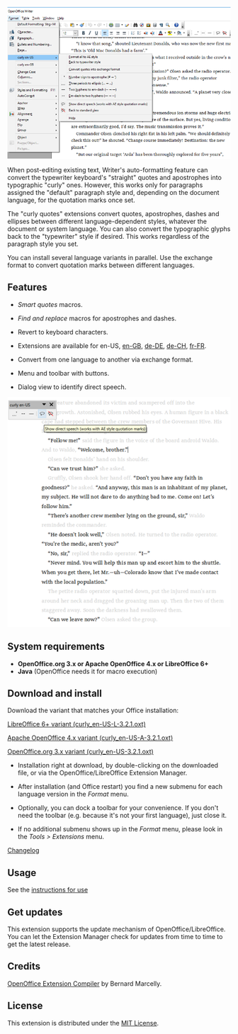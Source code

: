 ![Screenshot: "curly" menu](Screenshots/Menu-ae.png)

When post-editing existing text, Writer's auto-formatting feature can convert the typewriter keyboard's "straight" quotes and apostrophes into typographic "curly" ones. However, this works only for paragraphs assigned the "default" paragraph style and, depending on the document language, for the quotation marks once set. 
 
The "curly quotes" extensions convert quotes, apostrophes, dashes and ellipses between different language-dependent styles, whatever the document or system language. You can also convert the typographic glyphs back to the "typewriter" style if desired. This works regardless of the paragraph style you set.

You can install several language variants in parallel. Use the exchange format to convert quotation marks between different languages.

## Features

* _Smart quotes_ macros.

* _Find and replace_ macros for apostrophes and dashes.

* Revert to keyboard characters.

* Extensions are available for 
 en-US, 
 [en-GB](https://peter88213.github.io/curly-en-GB), 
 [de-DE](https://peter88213.github.io/curly-de-DE), 
 [de-CH](https://peter88213.github.io/curly-de-CH), 
 [fr-FR](https://peter88213.github.io/curly-fr-FR).


* Convert from one language to another via exchange format.

* Menu and toolbar with buttons.

* Dialog view to identify direct speech.

![Screenshot: Show direct speech in OpenOffice Writer](Screenshots/DirectSpeech-ae.png)

## System requirements

* __OpenOffice.org 3.x or Apache OpenOffice 4.x or LibreOffice 6+__
* __Java__ (OpenOffice needs it for macro execution)

## Download and install

Download the variant that matches your Office installation:

[LibreOffice 6+ variant (curly_en-US-L-3.2.1.oxt)](https://raw.githubusercontent.com/peter88213/curly-en-US/master/curly_en-US-L-3.2.1.oxt)

[Apache OpenOffice 4.x variant (curly_en-US-A-3.2.1.oxt)](https://raw.githubusercontent.com/peter88213/curly-en-US/master/curly_en-US-A-3.2.1.oxt)

[OpenOffice.org 3.x variant (curly_en-US-3.2.1.oxt)](https://raw.githubusercontent.com/peter88213/curly-en-US/master/curly_en-US-3.2.1.oxt)

* Installation right at download, by double-clicking on the downloaded file, or via the OpenOffice/LibreOffice Extension Manager.

* After installation (and Office restart) you find a new submenu for each language version in the *Format* menu.

* Optionally, you can dock a toolbar for your convenience. If you don't need the toolbar (e.g. because it's not your first language), just close it.

* If no additional submenu shows up in the *Format* menu, please look in the *Tools > Extensions* menu.

[Changelog](changelog)

## Usage

See the [instructions for use](usage)

## Get updates

This extension supports the update mechanism of OpenOffice/LibreOffice. You can let the Extension Manager check for updates from time to time to get the latest release.

## Credits

[OpenOffice Extension Compiler](https://wiki.openoffice.org/wiki/Extensions_Packager#Extension_Compiler) by Bernard Marcelly.

## License

This extension is distributed under the [MIT License](http://www.opensource.org/licenses/mit-license.php).